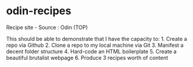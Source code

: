 # odin-recipes
Recipe site - Source : Odin (TOP)

This should be able to demonstrate that I have the capacity to:
	1. Create a repo via Github
	2. Clone a repo to my local machine via Git
	3. Manifest a decent folder structure
	4. Hard-code an HTML boilerplate
	5. Create a beautiful brutalist webpage
	6. Produce 3 recipes worth of content 
